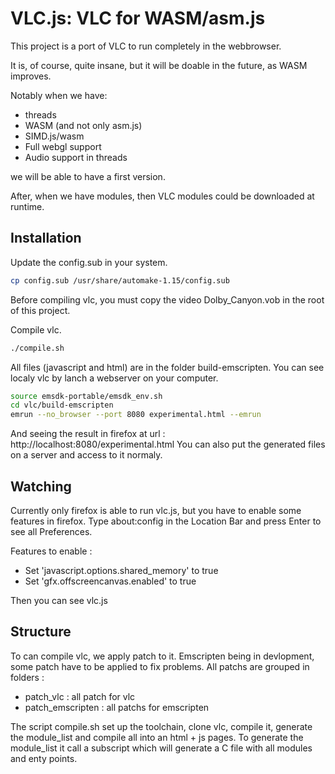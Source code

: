 # VLC.js: VLC for WASM/asm.js

This project is a port of VLC to run completely in the webbrowser.

It is, of course, quite insane, but it will be doable in the future, as WASM improves.

Notably when we have:
 - threads
 - WASM (and not only asm.js)
 - SIMD.js/wasm
 - Full webgl support
 - Audio support in threads

we will be able to have a first version.

After, when we have modules, then VLC modules could be downloaded at runtime.

## Installation

Update the config.sub in your system.

```bash
cp config.sub /usr/share/automake-1.15/config.sub
```

Before compiling vlc, you must copy the video Dolby_Canyon.vob in the root of this project.

Compile vlc.

```bash
./compile.sh
```

All files (javascript and html) are in the folder build-emscripten. You can see localy vlc by
lanch a webserver on your computer.

```bash
source emsdk-portable/emsdk_env.sh
cd vlc/build-emscripten
emrun --no_browser --port 8080 experimental.html --emrun
```

And seeing the result in firefox at url : http://localhost:8080/experimental.html
You can also put the generated files on a server and access to it normaly.

## Watching

Currently only firefox is able to run vlc.js, but you have to enable some features in firefox.
Type about:config in the Location Bar and press Enter to see all Preferences.

Features to enable :
 * Set 'javascript.options.shared_memory' to true
 * Set 'gfx.offscreencanvas.enabled' to true

Then you can see vlc.js

## Structure

To can compile vlc, we apply patch to it. Emscripten being in devlopment, some patch have to be applied to fix problems.
All patchs are grouped in folders :
 * patch_vlc : all patch for vlc
 * patch_emscripten : all patchs for emscripten

The script compile.sh set up the toolchain, clone vlc, compile it, generate the module_list and compile all into an html + js pages.
To generate the module_list it call a subscript which will generate a C file with all modules and enty points.

